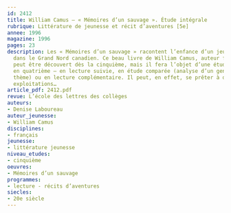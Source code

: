```yaml
---
id: 2412
title: William Camus – « Mémoires d’un sauvage ». Étude intégrale 
rubrique: Littérature de jeunesse et récit d’aventures [5e]
annee: 1996
magazine: 1996
pages: 23
description: Les « Mémoires d’un sauvage » racontent l’enfance d’un jeune Indien
  dans le Grand Nord canadien. Ce beau livre de William Camus, auteur francophone,
  peut être découvert dès la cinquième, mais il fera l’objet d’une étude plus approfondie
  en quatrième – en lecture suivie, en étude comparée (analyse d’un genre ou d’un
  thème) ou en lecture complémentaire. Il peut, en effet, se prêter à de multiples
  exploitations…
article_pdf: 2412.pdf
revue: L’école des lettres des collèges
auteurs:
- Denise Laboureau
auteur_jeunesse:
- William Camus
disciplines:
- français
jeunesse:
- littérature jeunesse
niveau_etudes:
- cinquième
oeuvres:
- Mémoires d’un sauvage
programmes:
- lecture - récits d’aventures
siecles:
- 20e siècle
---
```


